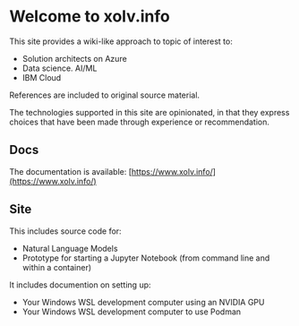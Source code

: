 # Welcome to xolv.info

This site provides a wiki-like approach to topic of interest to:

- Solution architects on Azure
- Data science. AI/ML
- IBM Cloud

References are included to original source material. 

The technologies supported in this site are opinionated, in that they express choices that have been made through experience or recommendation.

## Docs

The documentation is available: [https://www.xolv.info/](https://www.xolv.info/)

## Site

This includes source code for:

- Natural Language Models
- Prototype for starting a Jupyter Notebook (from command line and within a container)

It includes documention on setting up:

- Your Windows WSL development computer using an NVIDIA GPU
- Your Windows WSL development computer to use Podman
